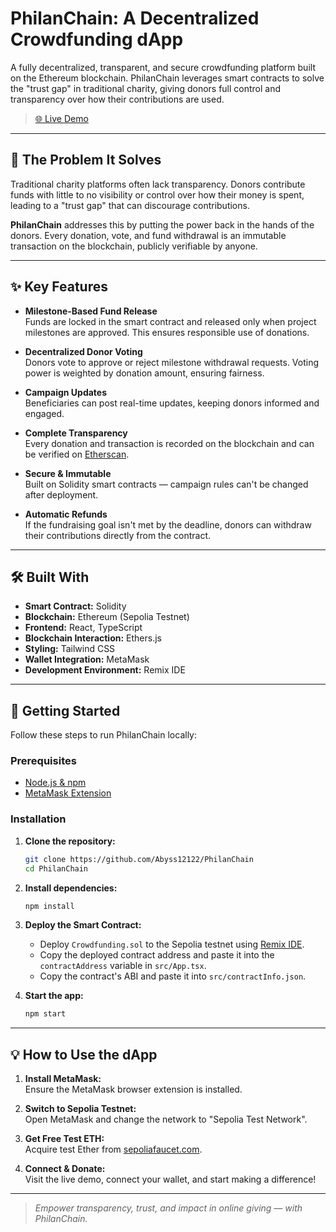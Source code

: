 # PhilanChain: A Decentralized Crowdfunding dApp

A fully decentralized, transparent, and secure crowdfunding platform built on the Ethereum blockchain. PhilanChain leverages smart contracts to solve the "trust gap" in traditional charity, giving donors full control and transparency over how their contributions are used.

> [🌐 Live Demo](#) <!-- TODO: Add your live Vercel/Netlify deployment link -->

---

## 🚩 The Problem It Solves

Traditional charity platforms often lack transparency. Donors contribute funds with little to no visibility or control over how their money is spent, leading to a "trust gap" that can discourage contributions.

**PhilanChain** addresses this by putting the power back in the hands of the donors. Every donation, vote, and fund withdrawal is an immutable transaction on the blockchain, publicly verifiable by anyone.

---

## ✨ Key Features

- **Milestone-Based Fund Release**  
  Funds are locked in the smart contract and released only when project milestones are approved. This ensures responsible use of donations.

- **Decentralized Donor Voting**  
  Donors vote to approve or reject milestone withdrawal requests. Voting power is weighted by donation amount, ensuring fairness.

- **Campaign Updates**  
  Beneficiaries can post real-time updates, keeping donors informed and engaged.

- **Complete Transparency**  
  Every donation and transaction is recorded on the blockchain and can be verified on [Etherscan](https://etherscan.io/).

- **Secure & Immutable**  
  Built on Solidity smart contracts — campaign rules can't be changed after deployment.

- **Automatic Refunds**  
  If the fundraising goal isn't met by the deadline, donors can withdraw their contributions directly from the contract.

---

## 🛠️ Built With

- **Smart Contract:** Solidity
- **Blockchain:** Ethereum (Sepolia Testnet)
- **Frontend:** React, TypeScript
- **Blockchain Interaction:** Ethers.js
- **Styling:** Tailwind CSS
- **Wallet Integration:** MetaMask
- **Development Environment:** Remix IDE

---

## 🚀 Getting Started

Follow these steps to run PhilanChain locally:

### Prerequisites

- [Node.js & npm](https://nodejs.org/)
- [MetaMask Extension](https://metamask.io/)

### Installation

1. **Clone the repository:**
   ```bash
   git clone https://github.com/Abyss12122/PhilanChain
   cd PhilanChain
   ```

2. **Install dependencies:**
   ```bash
   npm install
   ```

3. **Deploy the Smart Contract:**
   - Deploy `Crowdfunding.sol` to the Sepolia testnet using [Remix IDE](https://remix.ethereum.org/).
   - Copy the deployed contract address and paste it into the `contractAddress` variable in `src/App.tsx`.
   - Copy the contract's ABI and paste it into `src/contractInfo.json`.

4. **Start the app:**
   ```bash
   npm start
   ```

---

## 💡 How to Use the dApp

1. **Install MetaMask:**  
   Ensure the MetaMask browser extension is installed.

2. **Switch to Sepolia Testnet:**  
   Open MetaMask and change the network to "Sepolia Test Network".

3. **Get Free Test ETH:**  
   Acquire test Ether from [sepoliafaucet.com](https://sepoliafaucet.com/).

4. **Connect & Donate:**  
   Visit the live demo, connect your wallet, and start making a difference!

---

> _Empower transparency, trust, and impact in online giving — with PhilanChain._  
